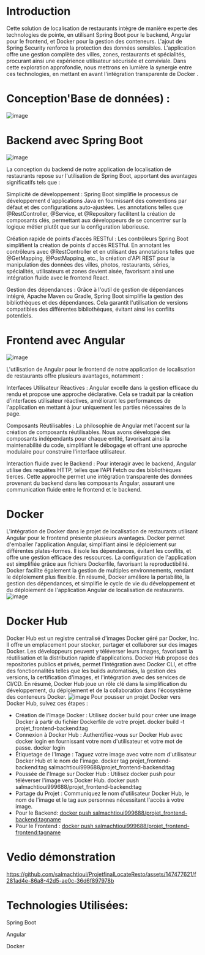 # Introduction
Cette solution de localisation de restaurants intègre de manière experte des technologies de pointe, en utilisant Spring Boot pour le backend, Angular pour le frontend, et Docker pour la gestion des conteneurs. L'ajout de Spring Security renforce la protection des données sensibles. L'application offre une gestion complète des villes, zones, restaurants et spécialités, procurant ainsi une expérience utilisateur sécurisée et conviviale. Dans cette exploration approfondie, nous mettrons en lumière la synergie entre ces technologies, en mettant en avant l'intégration transparente de Docker .
# Conception'Base de données) :
![image](https://github.com/salmachtioui/ProjetfinalLocateResto/assets/147477621/ba2a17e8-f3bf-4a91-94c4-3dbb620c225c)

# Backend avec Spring Boot
![image](https://github.com/salmachtioui/ProjetfinalLocateResto/assets/147477621/05140fd7-836f-408c-a4e4-e1dbfa42f6af)

La conception du backend de notre application de localisation de restaurants repose sur l'utilisation de Spring Boot, apportant des avantages significatifs tels que :

Simplicité de développement :
Spring Boot simplifie le processus de développement d'applications Java en fournissant des conventions par défaut et des configurations auto-ajustées. Les annotations telles que @RestController, @Service, et @Repository facilitent la création de composants clés, permettant aux développeurs de se concentrer sur la logique métier plutôt que sur la configuration laborieuse.

Création rapide de points d'accès RESTful :
Les contrôleurs Spring Boot simplifient la création de points d'accès RESTful. En annotant les contrôleurs avec @RestController et en utilisant des annotations telles que @GetMapping, @PostMapping, etc., la création d'API REST pour la manipulation des données des villes, photos, restaurants, séries, spécialités, utilisateurs et zones devient aisée, favorisant ainsi une intégration fluide avec le frontend React.

Gestion des dépendances :
Grâce à l'outil de gestion de dépendances intégré, Apache Maven ou Gradle, Spring Boot simplifie la gestion des bibliothèques et des dépendances. Cela garantit l'utilisation de versions compatibles des différentes bibliothèques, évitant ainsi les conflits potentiels.

# Frontend avec Angular
![image](https://github.com/salmachtioui/ProjetfinalLocateResto/assets/147477621/a04d7f58-a62c-416e-85f9-92c9a5668c84)

L'utilisation de Angular pour le frontend de notre application de localisation de restaurants offre plusieurs avantages, notamment :

Interfaces Utilisateur Réactives :
 Angular excelle dans la gestion efficace du rendu et propose une approche déclarative. Cela se traduit par la création d'interfaces utilisateur réactives, améliorant les performances de l'application en mettant à jour uniquement les parties nécessaires de la page.

Composants Réutilisables :
La philosophie de  Angular met l'accent sur la création de composants réutilisables. Nous avons développé des composants indépendants pour chaque entité, favorisant ainsi la maintenabilité du code, simplifiant le débogage et offrant une approche modulaire pour construire l'interface utilisateur.

Interaction fluide avec le Backend :
Pour interagir avec le backend, Angular utilise des requêtes HTTP, telles que l'API Fetch ou des bibliothèques tierces. Cette approche permet une intégration transparente des données provenant du backend dans les composants Angular, assurant une communication fluide entre le frontend et le backend.

# Docker 
L'intégration de Docker dans le projet de localisation de restaurants utilisant Angular pour le frontend présente plusieurs avantages. Docker permet d'emballer l'application Angular, simplifiant ainsi le déploiement sur différentes plates-formes. Il isole les dépendances, évitant les conflits, et offre une gestion efficace des ressources. La configuration de l'application est simplifiée grâce aux fichiers Dockerfile, favorisant la reproductibilité. Docker facilite également la gestion de multiples environnements, rendant le déploiement plus flexible. En résumé, Docker améliore la portabilité, la gestion des dépendances, et simplifie le cycle de vie du développement et du déploiement de l'application Angular de localisation de restaurants.
![image](https://github.com/salmachtioui/ProjetfinalLocateResto/assets/147477621/8447e790-8382-4115-891f-7cd5043445d4)
# Docker Hub
Docker Hub est un registre centralisé d'images Docker géré par Docker, Inc. Il offre un emplacement pour stocker, partager et collaborer sur des images Docker. Les développeurs peuvent y téléverser leurs images, favorisant la réutilisation et la distribution rapide d'applications. Docker Hub propose des repositories publics et privés, permet l'intégration avec Docker CLI, et offre des fonctionnalités telles que les builds automatisés, la gestion des versions, la certification d'images, et l'intégration avec des services de CI/CD. En résumé, Docker Hub joue un rôle clé dans la simplification du développement, du déploiement et de la collaboration dans l'écosystème des conteneurs Docker.
![image](https://github.com/salmachtioui/ProjetfinalLocateResto/assets/147477621/0e6d3b35-fd81-4511-8797-ba2848976077)
Pour pousser un projet Docker vers Docker Hub, suivez ces étapes :

- Création de l'Image Docker :
Utilisez docker build pour créer une image Docker à partir du fichier Dockerfile de votre projet.
docker build -t projet_frontend-backend:tag 
- Connexion à Docker Hub :
Authentifiez-vous sur Docker Hub avec docker login en fournissant votre nom d'utilisateur et votre mot de passe.
docker login
- Étiquetage de l'Image :
Taguez votre image avec votre nom d'utilisateur Docker Hub et le nom de l'image.
docker tag projet_frontend-backend:tag salmachtioui999688/projet_frontend-backend:tag
- Poussée de l'Image sur Docker Hub :
Utilisez docker push pour téléverser l'image vers Docker Hub.
docker push salmachtioui999688/projet_frontend-backend:tag
- Partage du Projet :
Communiquez le nom d'utilisateur Docker Hub, le nom de l'image et le tag aux personnes nécessitant l'accès à votre image.
- Pour le Backend:
[docker push salmachtioui999688/projet_frontend-backend:tagname](https://hub.docker.com/repository/docker/salmachtioui999688/projet_frontend-backend/general)
- Pour le Frontend :
[docker push salmachtioui999688/projet_frontend-frontend:tagname](https://hub.docker.com/repository/docker/salmachtioui999688/projet_frontend-frontend/general)

# Vedio démonstration

https://github.com/salmachtioui/ProjetfinalLocateResto/assets/147477621/f281ad4e-86a8-42d5-ae0c-36d6f897978b
# Technologies Utilisées:
Spring Boot

Angular

Docker

